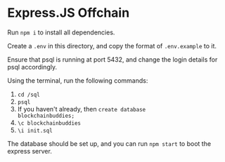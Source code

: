 # Express.JS Offchain

Run <code>npm i</code> to install all dependencies.

Create a <code>.env</code> in this directory, and copy the format of <code>.env.example</code> to it.

Ensure that psql is running at port 5432, and change the login details for psql accordingly.

Using the terminal, run the following commands:

1. <code>cd /sql</code>
2. <code>psql</code>
3. If you haven't already, then <code>create database blockchainbuddies;</code>
4. <code>\c blockchainbuddies</code>
5. <code>\i init.sql</code>

The database should be set up, and you can run <code>npm start</code> to boot the express server.

